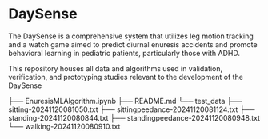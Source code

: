 # DaySense
The DaySense is a comprehensive system that utilizes leg motion tracking and a watch game aimed to predict diurnal enuresis accidents and promote behavioral learning in pediatric patients, particularly those with ADHD.

This repository houses all data and algorithms used in validation, verification, and prototyping studies relevant to the development of the DaySense

├── EnuresisMLAlgorithm.ipynb
├── README.md
└── test_data
    ├── sitting-20241120081050.txt
    ├── sittingpeedance-20241120081124.txt
    ├── standing-20241120080844.txt
    ├── standingpeedance-20241120080948.txt
    └── walking-20241120080910.txt

